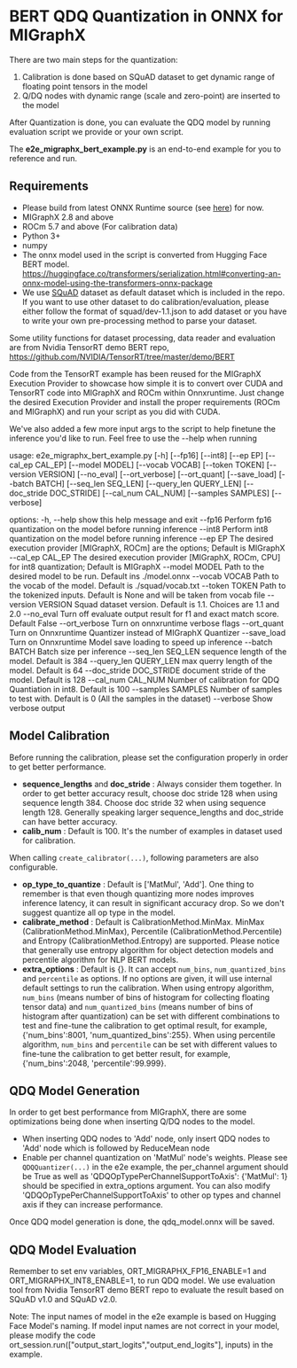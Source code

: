 # BERT QDQ Quantization in ONNX for MIGraphX
There are two main steps for the quantization:
1. Calibration is done based on SQuAD dataset to get dynamic range of floating point tensors in the model
2. Q/DQ nodes with dynamic range (scale and zero-point) are inserted to the model

After Quantization is done, you can evaluate the QDQ model by running evaluation script we provide or your own script.

The **e2e_migraphx_bert_example.py** is an end-to-end example for you to reference and run.

## Requirements
* Please build from latest ONNX Runtime source (see [here](https://onnxruntime.ai/docs/build/eps.html#migraphx)) for now.
* MIGraphX 2.8 and above
* ROCm 5.7 and above (For calibration data)
* Python 3+
* numpy 
* The onnx model used in the script is converted from Hugging Face BERT model. https://huggingface.co/transformers/serialization.html#converting-an-onnx-model-using-the-transformers-onnx-package
* We use [SQuAD](https://rajpurkar.github.io/SQuAD-explorer/) dataset as default dataset which is included in the repo. If you want to use other dataset to do calibration/evaluation, please either follow the format of squad/dev-1.1.json to add dataset or you have to write your own pre-processing method to parse your dataset.

Some utility functions for dataset processing, data reader and evaluation are from Nvidia TensorRT demo BERT repo,
https://github.com/NVIDIA/TensorRT/tree/master/demo/BERT

Code from the TensorRT example has been reused for the MIGraphX Execution Provider to showcase how simple it is to convert over CUDA and TensorRT code into MIGraphX and ROCm within Onnxruntime. Just change the desired Execution Provider and install the proper requirements (ROCm and MIGraphX) and run your script as you did with CUDA.

We've also added a few more input args to the script to help finetune the inference you'd like to run. Feel free to use the --help when running

usage: e2e_migraphx_bert_example.py [-h] [--fp16] [--int8] [--ep EP] [--cal_ep CAL_EP] [--model MODEL]
                                    [--vocab VOCAB] [--token TOKEN] [--version VERSION] [--no_eval]
                                    [--ort_verbose] [--ort_quant] [--save_load] [--batch BATCH]
                                    [--seq_len SEQ_LEN] [--query_len QUERY_LEN] [--doc_stride DOC_STRIDE]
                                    [--cal_num CAL_NUM] [--samples SAMPLES] [--verbose]

options:
  -h, --help            show this help message and exit
  --fp16                Perform fp16 quantization on the model before running inference
  --int8                Perform int8 quantization on the model before running inference
  --ep EP               The desired execution provider [MIGraphX, ROCm] are the options; Default is MIGraphX
  --cal_ep CAL_EP       The desired execution provider [MIGraphX, ROCm, CPU] for int8 quantization; Default is
                        MIGraphX
  --model MODEL         Path to the desired model to be run. Default ins ./model.onnx
  --vocab VOCAB         Path to the vocab of the model. Default is ./squad/vocab.txt
  --token TOKEN         Path to the tokenized inputs. Default is None and will be taken from vocab file
  --version VERSION     Squad dataset version. Default is 1.1. Choices are 1.1 and 2.0
  --no_eval             Turn off evaluate output result for f1 and exact match score. Default False
  --ort_verbose         Turn on onnxruntime verbose flags
  --ort_quant           Turn on Onnxruntime Quantizer instead of MIGraphX Quantizer
  --save_load           Turn on Onnxruntime Model save loading to speed up inference
  --batch BATCH         Batch size per inference
  --seq_len SEQ_LEN     sequence length of the model. Default is 384
  --query_len QUERY_LEN
                        max querry length of the model. Default is 64
  --doc_stride DOC_STRIDE
                        document stride of the model. Default is 128
  --cal_num CAL_NUM     Number of calibration for QDQ Quantiation in int8. Default is 100
  --samples SAMPLES     Number of samples to test with. Default is 0 (All the samples in the dataset)
  --verbose             Show verbose output


## Model Calibration
Before running the calibration, please set the configuration properly in order to get better performance.

* **sequence_lengths** and **doc_stride** : Always consider them together. In order to get better accuracy result, choose doc stride 128 when using sequence length 384. Choose doc stride 32 when using sequence length 128. Generally speaking larger sequence_lengths and doc_stride can have better accuracy.
* **calib_num** : Default is 100. It's the number of examples in dataset used for calibration.

When calling `create_calibrator(...)`, following parameters are also configurable.
* **op_type_to_quantize** : Default is ['MatMul', 'Add']. One thing to remember is that even though quantizing more nodes improves inference latency, it can result in significant accuracy drop. So we don't suggest quantize all op type in the model.
* **calibrate_method** : Default is CalibrationMethod.MinMax. MinMax (CalibrationMethod.MinMax), Percentile (CalibrationMethod.Percentile) and Entropy (CalibrationMethod.Entropy) are supported. Please notice that generally use entropy algorithm for object detection models and percentile algorithm for NLP BERT models.
* **extra_options** : Default is {}. It can accept `num_bins`, `num_quantized_bins` and `percentile` as options. If no options are given, it will use internal default settings to run the calibration. When using entropy algorithm, `num_bins` (means number of bins of histogram for collecting floating tensor data) and `num_quantized_bins` (means number of bins of histogram after quantization) can be set with different combinations to test and fine-tune the calibration to get optimal result, for example, {'num_bins':8001, 'num_quantized_bins':255}. When using percentile algorithm, `num_bins` and `percentile` can be set with different values to fine-tune the calibration to get better result, for example, {'num_bins':2048, 'percentile':99.999}. 

## QDQ Model Generation
In order to get best performance from MIGraphX, there are some optimizations being done when inserting Q/DQ nodes to the model.
* When inserting QDQ nodes to 'Add' node, only insert QDQ nodes to 'Add' node which is followed by ReduceMean node
* Enable per channel quantization on 'MatMul' node's weights. Please see `QDQQuantizer(...)` in the e2e example, the per_channel argument should be True as well as 'QDQOpTypePerChannelSupportToAxis': {'MatMul': 1} should be specified in extra_options argument. You can also modify 'QDQOpTypePerChannelSupportToAxis' to other op types and channel axis if they can increase performance.

Once QDQ model generation is done, the qdq_model.onnx will be saved.

## QDQ Model Evaluation
Remember to set env variables, ORT_MIGRAPHX_FP16_ENABLE=1 and ORT_MIGRAPHX_INT8_ENABLE=1, to run QDQ model.
We use evaluation tool from Nvidia TensorRT demo BERT repo to evaluate the result based on SQuAD v1.0 and SQuAD v2.0.

Note: The input names of model in the e2e example is based on Hugging Face Model's naming. If model input names are not correct in your model, please modify the code ort_session.run(["output_start_logits","output_end_logits"], inputs) in the example.

